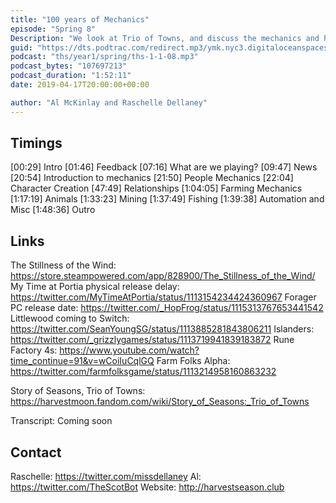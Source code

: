 ```yaml
---
title: "100 years of Mechanics"
episode: "Spring 8"
Description: "We look at Trio of Towns, and discuss the mechanics and how you play the game."
guid: "https://dts.podtrac.com/redirect.mp3/ymk.nyc3.digitaloceanspaces.com/ths-1-1-8.mp3"
podcast: "ths/year1/spring/ths-1-1-08.mp3"
podcast_bytes: "107697213"
podcast_duration: "1:52:11"
date: 2019-04-17T20:00:00+00:00

author: "Al McKinlay and Raschelle Dellaney"
---
```


## Timings

[00:29] Intro
[01:46] Feedback
[07:16] What are we playing?
[09:47] News
[20:54] Introduction to mechanics
[21:50] People Mechanics
[22:04] Character Creation
[47:49] Relationships
[1:04:05] Farming Mechanics
[1:17:19] Animals
[1:33:23] Mining
[1:37:49] Fishing
[1:39:38] Automation and Misc
[1:48:36] Outro

## Links

The Stillness of the Wind: https://store.steampowered.com/app/828900/The_Stillness_of_the_Wind/
My Time at Portia physical release delay: https://twitter.com/MyTimeAtPortia/status/1113154234424360967
Forager PC release date: https://twitter.com/_HopFrog/status/1115313767653441542
Littlewood coming to Switch: https://twitter.com/SeanYoungSG/status/1113885281843806211
Islanders: https://twitter.com/_grizzlygames/status/1113719941839183872
Rune Factory 4s: https://www.youtube.com/watch?time_continue=91&v=wCoiIuCqlGQ
Farm Folks Alpha: https://twitter.com/farmfolksgame/status/1113214958160863232

Story of Seasons, Trio of Towns: https://harvestmoon.fandom.com/wiki/Story_of_Seasons:_Trio_of_Towns

Transcript: Coming soon

## Contact

Raschelle: https://twitter.com/missdellaney
Al: https://twitter.com/TheScotBot
Website: http://harvestseason.club
